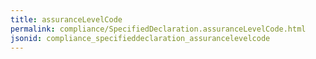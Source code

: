 ```yaml
---
title: assuranceLevelCode
permalink: compliance/SpecifiedDeclaration.assuranceLevelCode.html
jsonid: compliance_specifieddeclaration_assurancelevelcode
---
```

